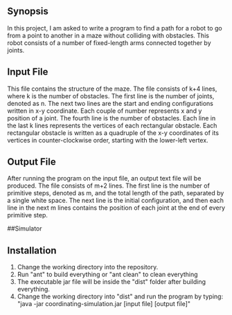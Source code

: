 ## Synopsis
In this project, I am asked to write a program to find a path for a robot to go from a point to another in a maze without colliding with obstacles. This robot consists of a number of fixed-length arms connected together by joints. 

## Input File
This file contains the structure of the maze. The file consists of k+4 lines, where k is the number of obstacles.
The first line is the number of joints, denoted as n.
The next two lines are the start and ending configurations written in x-y coordinate. Each couple of number represents x and y position of a joint.
The fourth line is the number of obstacles.
Each line in the last k lines represents the vertices of each rectangular obstacle. Each rectangular obstacle is written as a quadruple of the x-y coordinates of its vertices in counter-clockwise order, starting with the lower-left vertex.

## Output File
After running the program on the input file, an output text file will be produced.
The file consists of m+2 lines. The first line is the number of primitive steps, denoted as m, and the total length of the path, separated by a single white space. The next line is the initial configuration, and then each line in the next m lines contains the position of each joint at the end of every primitive step.

##Simulator

## Installation
1. Change the working directory into the repository.
2. Run "ant" to build everything or "ant clean" to clean everything
3. The executable jar file will be inside the "dist" folder after building everything.
4. Change the working directory into "dist" and run the program by typing:
"java -jar coordinating-simulation.jar [input file] [output file]"
